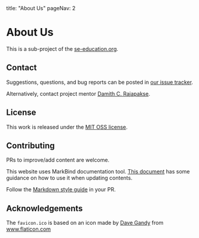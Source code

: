 <frontmatter>
  title: "About Us"
  pageNav: 2
</frontmatter>


# About Us

This is a sub-project of the [se-education.org](https://se-education.org).
<span id="contact-info">

## Contact

Suggestions, questions, and bug reports can be posted in [our issue tracker](https://github.com/se-edu/guide/issues).


Alternatively, contact project mentor [Damith C. Rajapakse](https://www.comp.nus.edu.sg/~damithch).
</span>

## License

This work is released under the [MIT OSS license](https://opensource.org/licenses/MIT).


## Contributing

PRs to improve/add content are welcome.

This website uses MarkBind documentation tool. [This document](tutorials/markbind.html) has some guidance on how to use it when updating contents.

Follow the [Markdown style guide](conventions/markdown.html) in your PR.


## Acknowledgements

The `favicon.ico` is based on an icon made by [Dave Gandy](https://www.flaticon.com/authors/dave-gandy) from www.flaticon.com
